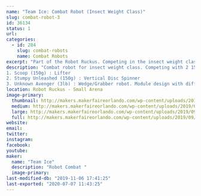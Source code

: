 ```yaml
---
name: "Team Ice: Combat Robot (Insect Weight Class)"
slug: combat-robot-3
id: 36134
status: 1
url: 
categories:
  - id: 284
    slug: combat-robots
    name: Combat Robots
excerpt: "Part of the Robot Ruckus. Competing in the insect weight class (150g and 3lb weight class)"
description: "Combat robot for insect weight class. Competing with 2 150g robots and 1 3lb robot.
1. Scoop (150g) : Lifter
2. Stumpy Unleashed (150g) : Vertical Disc Spinner
3. Unknown Avenger (3lb) : Wedge/Grabber robot. Module design with different fronts dependent on opponent."
location: Robot Ruckus - Small Arena
image-primary:
  thumbnail: http://makers.makerfaireorlando.com/wp-content/uploads/2019/09/unknown_avenger-150x150.jpg
  medium: http://makers.makerfaireorlando.com/wp-content/uploads/2019/09/unknown_avenger.jpg
  large: http://makers.makerfaireorlando.com/wp-content/uploads/2019/09/unknown_avenger.jpg
  full: http://makers.makerfaireorlando.com/wp-content/uploads/2019/09/unknown_avenger.jpg
website: 
email: 
twitter: 
instagram: 
facebook: 
youtube: 
maker:
  name: "Team Ice"
  description: "Robot Combat "
  image-primary: 
last-modified-db: "2019-11-06 17:41:25"
last-exported: "2020-07-07 11:43:25"
---
```


